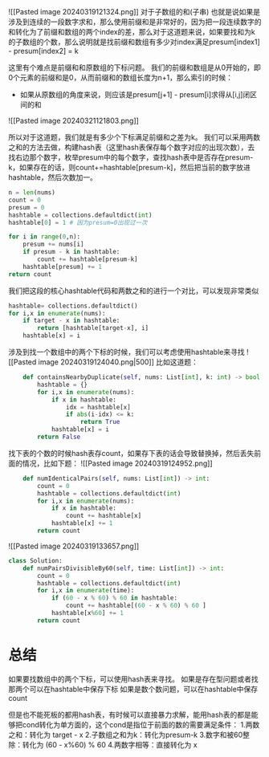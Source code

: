 ![[Pasted image 20240319121324.png]]
对于子数组的和(子串) 也就是说如果是涉及到连续的一段数字求和，那么使用前缀和是非常好的，因为把一段连续数字的和转化为了前缀和数组的两个index的差，那么对于这道题来说，如果要找和为k的子数组的个数，那么说明就是找前缀和数组有多少对index满足presum[index1] - presum[index2] = k

这里有个难点是前缀和和原数组的下标问题。
我们的前缀和数组是从0开始的，即0个元素的前缀和是0，从而前缀和的数组长度为n+1，那么索引的时候：
- 如果从原数组的角度来说，则应该是presum[j+1] - presum[i]求得从[i,j]闭区间的和

![[Pasted image 20240321121803.png]]

所以对于这道题，我们就是有多少个下标满足前缀和之差为k。
我们可以采用两数之和的方法去做，构建hash表（这里hash表保存每个数字对应的出现次数），去找右边那个数字，枚举presum中的每个数字，查找hash表中是否存在presum-k，如果存在的话，则count+=hashtable[presum-k]，然后把当前的数字放进hashtable，然后次数加一。

```python
n = len(nums)
count = 0
presum = 0
hashtable = collections.defaultdict(int)
hashtable[0] = 1 # 因为presum=0出现过一次

for i in range(0,n):
	presum += nums[i]
	if presum - k in hashtable:
		count += hashtable[presum-k]
	hashtable[presum] += 1
return count
```

我们把这段的核心hashtable代码和两数之和的进行一个对比，可以发现非常类似
```python
hashtable= collections.defaultdict()
for i,x in enumerate(nums):
	if target - x in hashtable:
		return [hashtable[target-x], i]
	hashtable[x] = i
```

涉及到找一个数组中的两个下标的时候，我们可以考虑使用hashtable来寻找
![[Pasted image 20240319124040.png|500]]
比如这道题：
```python
    def containsNearbyDuplicate(self, nums: List[int], k: int) -> bool:
        hashtable = {}
        for i,x in enumerate(nums):
            if x in hashtable:
                idx = hashtable[x]
                if abs(i-idx) <= k:
                    return True
            hashtable[x] = i
        return False
```

找下表的个数的时候hash表存count，如果存下表的话会导致替换掉，然后丢失前面的情况，比如下题：
![[Pasted image 20240319124952.png]]
```python
    def numIdenticalPairs(self, nums: List[int]) -> int:
        count = 0
        hashtable = collections.defaultdict(int)
        for i,x in enumerate(nums):
            if x in hashtable:
                count += hashtable[x]
            hashtable[x] += 1
        return count
```

![[Pasted image 20240319133657.png]]
```python
class Solution:
    def numPairsDivisibleBy60(self, time: List[int]) -> int:
        count = 0
        hashtable = collections.defaultdict(int)
        for i,x in enumerate(time):
            if (60 - x % 60) % 60 in hashtable:
                count += hashtable[(60 - x % 60) % 60 ]
            hashtable[x%60] += 1
        return count
```
# 总结
如果要找数组中的两个下标，可以使用hash表来寻找。
如果是存在型问题或者找那两个可以在hashtable中保存下标
如果是数个数问题，可以在hashtable中保存count

但是也不能死板的都用hash表，有时候可以直接暴力求解，能用hash表的都是能够把cond转化为单方面的，这个cond是指位于前面的数的需要满足条件：
1.两数之和：转化为 target - x
2.子数组之和为k：转化为presum-k
3.数字和被60整除：转化为 (60 - x%60) % 60
4.两数字相等：直接转化为 x